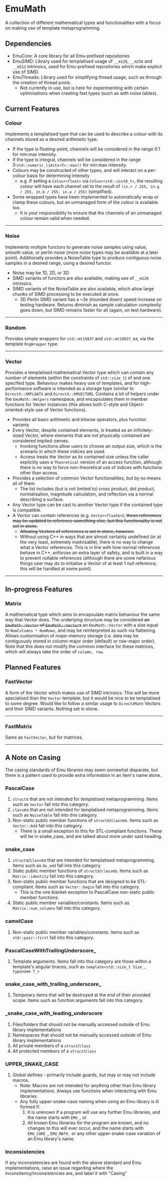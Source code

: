 # EmuMath
A collection of different mathematical types and functionalities with a focus on making use of template metaprogramming.

## Dependencies
- EmuCore: A core library for all Emu-prefixed repositories
- EmuSIMD: Library used for templatised usage of `__m128`, `__m256` and `__m512` intrinsics, used for Emu-prefixed repositories which make explicit use of SIMD.
- EmuThreads: Library used for simplifying thread usage, such as through the creation of thread pools.
   - Not currently in use, but is here for experimenting with certain optimisations when creating fast types (such as with noise tables).

## Current Features
### Colour
Implements a templatised type that can be used to describe a colour with its channels stored as a desired arithmetic type.
   - If the type is floating-point, channels will be considered in the range 0:1 for min:max intensity.
   - If the type is integral, channels will be considered in the range 0:`std::numeric_limits<T>::max()` for min:max intensity.
   - Colours may be constructed of other types, and will interact on a per-colour basis for determining intensity
      - e.g. If setting a `Colour<float>` via `Colour<std::uint8_t>`, the resulting colour will have each channel set to the result of `(in.r / 255, in.g / 255, in.b / 255, in.a / 255)` (simplified).
   - Some wrapped types have been implemented to automatically wrap or clamp these colours, but an unmanaged form of the colour is available too.
      - It is your responsibility to ensure that the channels of an unmanaged colour remain valid when needed.

---

### Noise
Implements multiple functors to generate noise samples using value, smooth value, or perlin noise (more noise types may be available at a later point).
Additionally provides a NoiseTable type to produce contiguous noise samples in a desired range, using a desired functor.
   - Noise may be 1D, 2D, or 3D
   - SIMD variants of functors are also available, making use of `__m128` intrinsics.
   - SIMD variants of the NoiseTable are also available, which allow large chunks of SIMD processing to be executed at once.
      - 3D Perlin SIMD variant has a ~3x (rounded down) speed increase on testing hardware. Returns diminish as sample calculation complexity goes down, but SIMD remains faster for all (again, on test hardware).

---

### Random
Provides simple wrappers for `std::mt19937` and `std::mt19937_64`, via the template `RngWrapper` type.

---

### Vector
Provides a templatised mathematical Vector type which can contain any number of elements (within the constraints of `std::size_t`) of and one specified type.
Behaviour makes heavy use of templates, and for high-performance software is intended as a storage type (similar to `DirectX::XMFLOATX` and `DirectX::XMVECTOR`).
Contains a lot of helpers under the `EmuMath::Helpers` namespace, and encapsulates them in member functions for Vector instances (this allows both C-style and Object-oriented-style use of Vector functions).
   - Provides all basic arithmetic and bitwise operators, plus function variants
   - Every Vector, despite contained elements, is treated as an infinitely-sized Vector, where elements that are not physically contained are considered implied-zeroes.
      - Invoking functions allow users to choose an output size, which is the scenario in which these indices are used.
      - Access treats the Vector as its contained size unless the caller explicitly uses a `Theoretical` version of an access function, although there is no way to force non-theoretical use of indices with functions other than access.
   - Provides a selection of common Vector functionalities, but by no means all of them.
      - The list includes (but is not limited to) cross product, dot product, normalisation, magnitude calculation, and reflection via a normal describing a surface.
   - Any Vector type can be cast to another Vector type if the contained type is compatible.
   - A Vector can contain references (e.g. `Vector<float&>`); ~~these references may be updated to reference something else, but this functionality is not set in stone.~~
      - ~~Allowing Vectors of references *is* set in stone, however.~~
      - Without using C++ in ways that are almost certainly undefined (or at the very least, extremely inadvisable), there is no way to change what a Vector references. This is in line with how normal references behave in C++, enforces an extra layer of safety, and is built in a way to prevent nullable references (although there are some nefarious things user may do to initialise a Vector of at least 1 null reference; this will be handled at some point).

---

## In-progress Features
### Matrix
A mathematical type which aims to encapsulate matrix behaviour the same way that Vector does. The underlying structure may be considered ~~an `EmuMath::Vector` of `EmuMath::Vector`s~~ an `EmuMath::Vector` with a size equal to `NumColumns * NumRows`, and may be reinterpreted as such via flattening. Allows customisation of major-memory storage (i.e. data may be contiguously stored in column-major order (default) or row-major order). Note that this does not modify the common interface for these matrices, which will always take the order of `column, row`.

## Planned Features
### FastVector
A form of the Vector which makes use of SIMD intrinsics. This will be more specialised than the `Vector` template, but it would be nice to be templatised to some degree.
Would like to follow a similar usage to `DirectXMath` Vectors and their SIMD variants.
Nothing set in stone.

---

### FastMatrix
Same as `FastVector`, but for matrices.

---

## A Note on Casing
The casing standards of Emu libraries may seem somewhat disparate, but there is a pattern used to provide extra information in an item's name alone.

### PascalCase
1. `struct`s that are not intended for templatised metaprogramming. Items such as `Vector` fall into this category.
2. `class`es that are not intended for templatised metaprogramming. Items such as `NoiseTable` fall into this category.
3. Non-static public member functions of `struct`s/`class`es. Items such as `Vector::Add` fall into this category.
   - There is a small exception to this for STL-compliant functions. These will be in snake_case, and are talked about more under said heading.

### snake_case
1. `struct`s/`class`es that are intended for templatised metaprogramming. Items such as `do_add` fall into this category.
2. Static public member functions of `struct`s/`class`es. Items such as `Matrix::identity` fall into this category.
3. Non-static public member functions that are designed to be STL-compliant. Items such as `Vector::begin` fall into this category.
   - This is the one blanket exception to PascalCase non-static public member functions.
4. Static public member variables/constants. Items such as `Matrix::num_columns` fall into this category.

### camelCase
1. Non-static public member variables/constants. Items such as `std::pair::first` fall into this category.

### PascalCaseWithTrailingUnderscore_
1. Template arguments. Items fall into this category are those within a template's angular braces, such as `template<std::size_t Size_, typename T_>`

### snake_case_with_trailing_underscore_
1. Temporary items that will be destroyed at the end of their provided scope. Items such as function arguments fall into this category.

### \_snake_case_with_leading_underscore
1. Files/folders that should not be manually accessed outside of Emu library implementations
2. Namespaces that should not be manually accessed outside of Emu library implementations
3. All private members of a `struct`/`class`
4. All protected members of a `struct`/`class`

### UPPER_SNAKE_CASE
1. Global defines - primarily include guards, but may or may not include macros.
   - Note: Macros are not intended for anything other than Emu library implementations. Always use functions when interacting with Emu libraries.
   - Any fully upper-snake-case naming when using an Emu library is ill formed if:
      1. It is unknown if a program will use any further Emu libraries, and the name starts with `EMU_`, or
      2. All known Emu libraries for the program are known, and no changes to this will ever occur, and the name starts with `EMU_CORE_`, `EMU_MATH_` or any other upper-snake-case variation of an Emu library's name.

### Inconsistencies
If any inconsistencies are found with the above standard and Emu implementations, raise an issue regarding where the inconsitency/inconsistencies are, and label it with "Casing"
